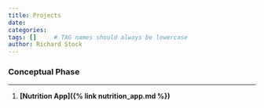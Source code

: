 ```yaml
---
title: Projects
date: 
categories: 
tags: []     # TAG names should always be lowercase
author: Richard Stock
---
```


### Conceptual Phase
---

1. **[Nutrition App]({% link nutrition_app.md %})**